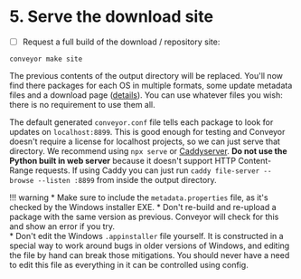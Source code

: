 # 5. Serve the download site

* [ ] Request a full build of the download / repository site:

```
conveyor make site
```

The previous contents of the output directory will be replaced. You'll now find there packages for each OS in multiple formats, some update metadata files and a download page ([details](../../outputs.md)). You can use whatever files you wish: there is no requirement to use them all.

The default generated `conveyor.conf` file tells each package to look for updates on `localhost:8899`. This is good enough for testing and Conveyor doesn't require a license for localhost projects, so we can just serve that directory. We recommend using `npx serve` or [Caddyserver](https://caddyserver.com/). **Do not use the Python built in web server** because it doesn't support HTTP Content-Range requests. If using Caddy you can just run `caddy file-server --browse --listen :8899` from inside the output directory.

!!! warning
    * Make sure to include the `metadata.properties` file, as it's checked by the Windows installer EXE.
    * Don't re-build and re-upload a package with the same version as previous. Conveyor will check for this and show an error if you try.  
    * Don't edit the Windows `.appinstaller` file yourself. It is constructed in a special way to work around bugs in older versions of Windows, and editing the file by hand can break those mitigations. You should never have a need to edit this file as everything in it can be controlled using config.

<script>var tutorialSection = 5;</script>
